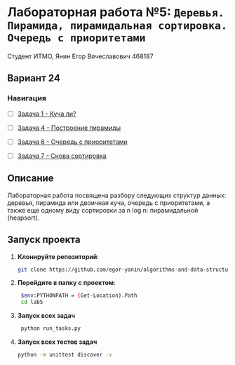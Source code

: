 # Лабораторная работа №5: `Деревья. Пирамида, пирамидальная сортировка. Очередь с приоритетами`

Студент ИТМО,  Янин Егор Вячеславович  468187
## Вариант 24
### Навигация

- [ ] [Задача 1 - Куча ли?](https://github.com/egor-yanin/algorithms-and-data-structures/tree/main/lab5/task1)
- [ ] [Задача 4 - Построение пирамиды](https://github.com/egor-yanin/algorithms-and-data-structures/tree/main/lab5/task4)
- [ ] [Задача 6 - Очередь с приоритетами](https://github.com/egor-yanin/algorithms-and-data-structures/tree/main/lab5/task6)
- [ ] [Задача 7 - Снова сортировка](https://github.com/egor-yanin/algorithms-and-data-structures/tree/main/lab5/task7)


## Описание
Лабораторная работа посвящена разбору следующих структур данных: деревья, пирамида или двоичная куча, очередь с приоритетами, а также еще одному
виду сортировки за n log n: пирамидальной (heapsort).

## Запуск проекта
1. **Клонируйте репозиторий**:
   ```bash
   git clone https://github.com/egor-yanin/algorithms-and-data-structures.git
   ```
2. **Перейдите в папку с проектом**:
   ```bash
    $env:PYTHONPATH = (Get-Location).Path
    cd lab5
   ```
3. **Запуск всех задач**
   ```bash
    python run_tasks.py
   ```

4. **Запуск всех  тестов задач**
   ```bash
   python -m unittest discover -v
   ```